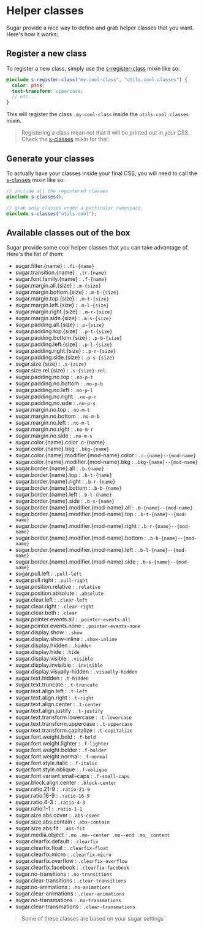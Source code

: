 # Helper classes

Sugar provide a nice way to define and grab helper classes that you want. Here's how it works:

## Register a new class

To register a new class, simply use the [s-register-class](../src/sass/core/mixins/_s-register-class.md) mixin like so:

```scss
@include s-register-class("my-cool-class", "utils.cool.classes") {
  color: pink;
  text-transform: uppercase;
  // etc...
}
```

This will register the class `.my-cool-class` inside the `utils.cool.classes` mixin.

> Registering a class mean not that it will be printed out in your CSS. Check the [s-classes](../src/sass/core/mixins/_s-classes.md) mixin for that.

## Generate your classes

To actually have your classes inside your final CSS, you will need to call the [s-classes](../src/sass/core/mixins/_s-classes.md) mixin like so:

```scss
// include all the registered classes
@include s-classes();

// grab only classes under a particular namespace
@include s-classes("utils.cool");
```

## Available classes out of the box

Sugar provide some cool helper classes that you can take advantage of. Here's the list of them:

- sugar.filter.{name} : `.fi-{name}`
- sugar.transition.{name} : `.tr-{name}`
- sugar.font.family.{name} : `.f-{name}`
- sugar.margin.all.{size} : `.m-{size}`
- sugar.margin.bottom.{size} : `.m-b-{size}`
- sugar.margin.top.{size} : `.m-t-{size}`
- sugar.margin.left.{size} : `.m-l-{size}`
- sugar.margin.right.{size} : `.m-r-{size}`
- sugar.margin.side.{size} : `.m-s-{size}`
- sugar.padding.all.{size} : `.p-{size}`
- sugar.padding.top.{size} : `.p-t-{size}`
- sugar.padding.bottom.{size} : `.p-b-{size}`
- sugar.padding.left.{size} : `.p-l-{size}`
- sugar.padding.right.{size} : `.p-r-{size}`
- sugar.padding.side.{size} : `.p-s-{size}`
- sugar.size.{size} : `.s-{size}`
- sugar.size.rel.{size} : `.s-{size}-rel`
- sugar.padding.no.top : `.no-p-t`
- sugar.padding.no.bottom : `.no-p-b`
- sugar.padding.no.left : `.no-p-l`
- sugar.padding.no.right : `.no-p-r`
- sugar.padding.no.side : `.no-p-s`
- sugar.margin.no.top : `.no-m-t`
- sugar.margin.no.bottom : `.no-m-b`
- sugar.margin.no.left : `.no-m-l`
- sugar.margin.no.right : `.no-m-r`
- sugar.margin.no.side : `.no-m-s`
- sugar.color.{name}.color .c-{name}
- sugar.color.{name}.bkg : `.bkg-{name}`
- sugar.color.{name}.modifier.{mod-name}.color : `.c-{name}--{mod-name}`
- sugar.color.{name}.modifier.{mod-name}.bkg : `.bkg-{name}--{mod-name}`
- sugar.border.{name}.all : `.b-{name}`
- sugar.border.{name}.top : `.b-t-{name}`
- sugar.border.{name}.right : `.b-r-{name}`
- sugar.border.{name}.bottom : `.b-b-{name}`
- sugar.border.{name}.left : `.b-l-{name}`
- sugar.border.{name}.side : `.b-s-{name}`
- sugar.border.{name}.modifier.{mod-name}.all : `.b-{name}--{mod-name}`
- sugar.border.{name}.modifier.{mod-name}.top : `.b-t-{name}--{mod-name}`
- sugar.border.{name}.modifier.{mod-name}.right : `.b-r-{name}--{mod-name}`
- sugar.border.{name}.modifier.{mod-name}.bottom : `.b-b-{name}--{mod-name}`
- sugar.border.{name}.modifier.{mod-name}.left : `.b-l-{name}--{mod-name}`
- sugar.border.{name}.modifier.{mod-name}.side : `.b-s-{name}--{mod-name}`
- sugar.pull.left : `.pull-left`
- sugar.pull.right : `.pull-right`
- sugar.position.relative : `.relative`
- sugar.position.absolute : `.absolute`
- sugar.clear.left : `.clear-left`
- sugar.clear.right : `.clear-right`
- sugar.clear.both : `.clear`
- sugar.pointer.events.all : `.pointer-events-all`
- sugar.pointer.events.none : `.pointer-events-none`
- sugar.display.show : `.show`
- sugar.display.show-inline : `.show-inline`
- sugar.display.hidden : `.hidden`
- sugar.display.hide : `.hide`
- sugar.display.visible : `.visible`
- sugar.display.invisible : `.invisible`
- sugar.display.visually-hidden : `.visually-hidden`
- sugar.text.hidden : `.t-hidden`
- sugar.text.truncate : `.t-truncate`
- sugar.text.align.left : `.t-left`
- sugar.text.align.right : `.t-right`
- sugar.text.align.center : `.t-center`
- sugar.text.align.justify : `.t-justify`
- sugar.text.transform.lowercase : `.t-lowercase`
- sugar.text.transform.uppercase : `.t-uppercase`
- sugar.text.transform.capitalize : `.t-capitalize`
- sugar.font.weight.bold : `.f-bold`
- sugar.font.weight.lighter : `.f-lighter`
- sugar.font.weight.bolder : `.f-bolder`
- sugar.font.weight.normal : `.f-normal`
- sugar.font.style.italic : `.f-italic`
- sugar.font.style.oblique : `.f-oblique`
- sugar.font.variant.small-caps : `.f-small-caps`
- sugar.block.align.center : `.block-center`
- sugar.ratio.21-9 : `.ratio-21-9`
- sugar.ratio.16-9 : `.ratio-16-9`
- sugar.ratio.4-3 : `.ratio-4-3`
- sugar.ratio.1-1 : `.ratio-1-1`
- sugar.size.abs.cover : `.abs-cover`
- sugar.size.abs.contain : `.abs-contain`
- sugar.size.abs.fit : `.abs-fit`
- sugar.media.object : `.mo .mo--center .mo--end .mo__content`
- sugar.clearfix.default : `.clearfix`
- sugar.clearfix.float : `.clearfix-float`
- sugar.clearfix.micro : `.clearfix-micro`
- sugar.clearfix.overflow : `.clearfix-overflow`
- sugar.clearfix.facebook : `.clearfix-facebook`
- sugar.no-transitions : `.no-transitions`
- sugar.clear-transitions : `.clear-transitions`
- sugar.no-animations : `.no-animations`
- sugar.clear-animations : `.clear-animations`
- sugar.no-transmations : `.no-transmations`
- sugar.clear-transmations : `.clear-transmations`

> Some of these classes are based on your sugar settings
